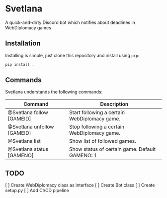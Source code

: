 # Svetlana

A quick-and-dirty Discord bot which notifies about deadlines in WebDiplomacy
games.

## Installation

Installing is simple, just clone this repository and install using `pip`:

```bash
pip install .
```

## Commands

Svetlana understands the following commands:

| Command                     | Description                                    |
|-----------------------------|------------------------------------------------|
| @Svetlana follow [GAMEID]   | Start following a certain WebDiplomacy game.   |
| @Svetlana unfollow [GAMEID] | Stop following a certain WebDiplomacy game.    |
| @Svetlana list              | Show list of followed games.                   |
| @Svetlana status [GAMENO]   | Show status of certain game. Default GAMENO: 1 |

## TODO

[ ] Create WebDiplomacy class as interface
[ ] Create Bot class
[ ] Create setup.py
[ ] Add CI/CD pipeline
